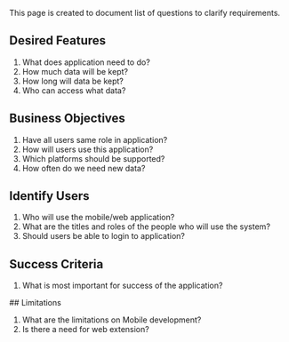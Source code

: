This page is created to document list of questions to clarify requirements.

## Desired Features
1. What does application need to do?
2. How much data will be kept?
3. How long will data be kept?
4. Who can access what data?

## Business Objectives
1. Have all users same role in application?
2. How will users use this application?
3. Which platforms should be supported?
4. How often do we need new data?

## Identify Users
1. Who will use the mobile/web application?
2. What are the titles and roles of the people who will use the system?  
3. Should users be able to login to application?  

## Success Criteria 
1. What is most important for success of the application?

## Limitations
1. What are the limitations on Mobile development?
1. Is there a need for web extension?